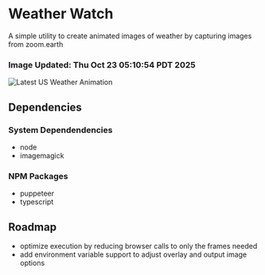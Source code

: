 # Weather Watch

A simple utility to create animated images of weather by capturing images from zoom.earth

### Image Updated: Thu Oct 23 05:10:54 PDT 2025

![Latest US Weather Animation](animations/2025-10-23.webp)

## Dependencies
### System Dependendencies
* node
* imagemagick
### NPM Packages
* puppeteer
* typescript

## Roadmap
* optimize execution by reducing browser calls to only the frames needed
* add environment variable support to adjust overlay and output image options
